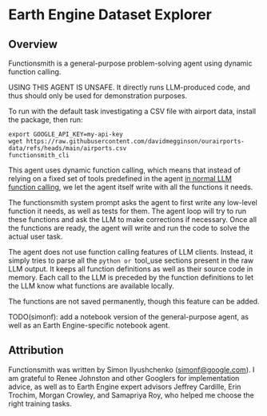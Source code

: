 <!--
Copyright 2024 The Google Earth Engine Community Authors

Licensed under the Apache License, Version 2.0 (the "License");
you may not use this file except in compliance with the License.
You may obtain a copy of the License at

    http://www.apache.org/licenses/LICENSE-2.0

Unless required by applicable law or agreed to in writing, software
distributed under the License is distributed on an "AS IS" BASIS,
WITHOUT WARRANTIES OR CONDITIONS OF ANY KIND, either express or implied.
See the License for the specific language governing permissions and
limitations under the License.
-->

# Earth Engine Dataset Explorer

## Overview

Functionsmith is a general-purpose problem-solving agent using dynamic
function calling.

USING THIS AGENT IS UNSAFE. It directly runs LLM-produced code, and thus
should only be used for demonstration purposes.

To run with the default task investigating a CSV file with airport data,
install the package, then run:
```
export GOOGLE_API_KEY=my-api-key
wget https://raw.githubusercontent.com/davidmegginson/ourairports-data/refs/heads/main/airports.csv
functionsmith_cli
```

This agent uses dynamic function calling, which means that instead of
relying on a fixed set of tools predefined in the agent
[in normal LLM function calling](https://ai.google.dev/gemini-api/docs/function-calling),
we let the agent itself write with all the functions it needs.

The functionsmith system prompt asks the agent to first write any low-level
function it needs, as well as tests for them. The agent loop will try
to run these functions and ask the LLM to make corrections if necessary.
Once all the functions are ready, the agent will write and run the code
to solve the actual user task.

The agent does not use function calling features of LLM clients. Instead,
it simply tries to parse all the ```python or ```tool_use sections
present in the raw LLM output. It keeps all function definitions as well
as their source code in memory. Each call to the LLM is preceded
by the function definitions to let the LLM know what functions are available
locally.

The functions are not saved permanently, though this feature can be added.

TODO(simonf): add a notebook version of the general-purpose agent,
as well as an Earth Engine-specific notebook agent.

## Attribution

Functionsmith was written by Simon Ilyushchenko (simonf@google.com).
I am grateful to Renee Johnston and other Googlers for implementation advice,
as well as to Earth Engine expert advisors Jeffrey Cardille, Erin Trochim,
Morgan Crowley, and Samapriya Roy, who helped me choose the right training
tasks.
